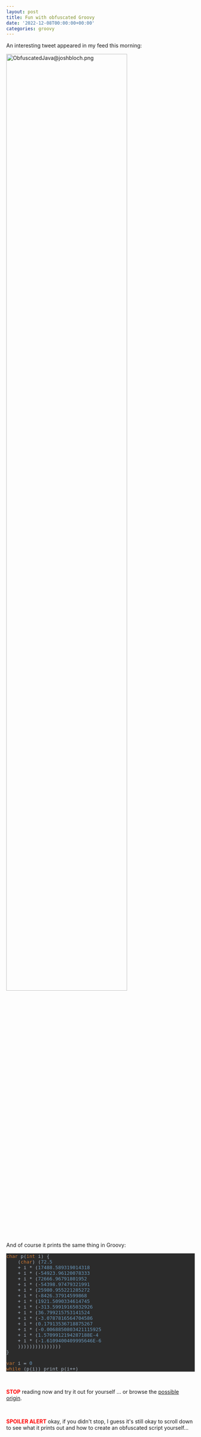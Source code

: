 ```yaml
---
layout: post
title: Fun with obfuscated Groovy
date: '2022-12-08T00:00:00+00:00'
categories: groovy
---
```

<p>An interesting tweet appeared in my feed this morning:</p><p><img style="width:80%" src="https://blogs.apache.org/groovy/mediaresource/e3a9547d-2715-4f93-96eb-f5a7ad75fb85" alt="ObfuscatedJava@joshbloch.png"></p><p><br></p><p>And of course it prints the same thing in Groovy:</p>
<pre style="background-color:#2b2b2b;color:#a9b7c6;font-family:'JetBrains Mono',monospace;font-size:9.6pt;"><span style="color:#cc7832;">char </span>p(<span style="color:#cc7832;">int </span>i) {<br>    (<span style="color:#cc7832;">char</span>) (<span style="color:#6897bb;">72.5<br></span><span style="color:#6897bb;">    </span>+ i * (<span style="color:#6897bb;">17488.589319014318<br></span><span style="color:#6897bb;">    </span>+ i * (-<span style="color:#6897bb;">54923.96120078333<br></span><span style="color:#6897bb;">    </span>+ i * (<span style="color:#6897bb;">72666.96791801952<br></span><span style="color:#6897bb;">    </span>+ i * (-<span style="color:#6897bb;">54398.97479321991<br></span><span style="color:#6897bb;">    </span>+ i * (<span style="color:#6897bb;">25980.955221285272<br></span><span style="color:#6897bb;">    </span>+ i * (-<span style="color:#6897bb;">8426.37914599868<br></span><span style="color:#6897bb;">    </span>+ i * (<span style="color:#6897bb;">1921.5090334614745<br></span><span style="color:#6897bb;">    </span>+ i * (-<span style="color:#6897bb;">313.59919165032926<br></span><span style="color:#6897bb;">    </span>+ i * (<span style="color:#6897bb;">36.799215753141524<br></span><span style="color:#6897bb;">    </span>+ i * (-<span style="color:#6897bb;">3.0787816564704586<br></span><span style="color:#6897bb;">    </span>+ i * (<span style="color:#6897bb;">0.17913536718875267<br></span><span style="color:#6897bb;">    </span>+ i * (-<span style="color:#6897bb;">0.0068850803421115925<br></span><span style="color:#6897bb;">    </span>+ i * (<span style="color:#6897bb;">1.5709912194287188E-4<br></span><span style="color:#6897bb;">    </span>+ i * (-<span style="color:#6897bb;">1.6109400409995646E-6<br></span><span style="color:#6897bb;">    </span>)))))))))))))))<br>}<br><br><span style="color:#cc7832;">var </span>i = <span style="color:#6897bb;">0<br></span><span style="color:#cc7832;">while </span>(p(i)) print p(i++)<br></pre>
<p><b style="color: rgb(255, 0, 0);"><br></b></p><p><b style="color: rgb(255, 0, 0);">STOP</b> reading now and try it out for yourself ... or browse the <a href="https://community.oracle.com/tech/developers/discussion/1239419/java-code-obfuscation-contest" target="_blank">possible origin</a>.</p><p><br></p><p><span style="color: rgb(255, 0, 0); font-weight: bold;">SPOILER ALERT</span>&nbsp;okay, if you didn't stop, I guess it's still okay to scroll down to see what it prints out and how to create an obfuscated script yourself...</p>
<p><br></p>
<p><br></p>
<p><br></p>
<p><br></p>
<p>&nbsp;&nbsp;&nbsp;&nbsp;&nbsp;&nbsp;&nbsp;&nbsp;&nbsp;&nbsp;&nbsp;&nbsp;&nbsp;&nbsp;&nbsp;&nbsp;&nbsp;&nbsp;&nbsp;&nbsp;&nbsp;&nbsp;&nbsp;&nbsp;&nbsp;&nbsp;&nbsp;&nbsp;&nbsp;&nbsp;&nbsp;&nbsp;&nbsp;↓</p>
<p><br></p>
<p><br></p>
<p><br></p>
<p><br></p>
<p>&nbsp;&nbsp;&nbsp;&nbsp;&nbsp;&nbsp;&nbsp;&nbsp;&nbsp;&nbsp;&nbsp;&nbsp;&nbsp;&nbsp;&nbsp;&nbsp;&nbsp;&nbsp;&nbsp;&nbsp;&nbsp;&nbsp;&nbsp;&nbsp;&nbsp;&nbsp;&nbsp;&nbsp;&nbsp;&nbsp;&nbsp;&nbsp;&nbsp;↓</p>
<p><br></p>
<p><br></p>
<p><br></p>
<p><br></p>
<p>&nbsp;&nbsp;&nbsp;&nbsp;&nbsp;&nbsp;&nbsp;&nbsp;&nbsp;&nbsp;&nbsp;&nbsp;&nbsp;&nbsp;&nbsp;&nbsp;&nbsp;&nbsp;&nbsp;&nbsp;&nbsp;&nbsp;&nbsp;&nbsp;&nbsp;&nbsp;&nbsp;&nbsp;&nbsp;&nbsp;&nbsp;&nbsp;&nbsp;↓</p>
<p><br></p>
<p><br></p>
<p><br></p>
<p><br></p>
<p>Let's Groovify the <a href="https://twitter.com/nikialeksey/status/1600598026678149120" target="_blank">reply</a> from <a href="https://twitter.com/nikialeksey" target="_blank">Alexey Nikitin</a>&nbsp;which uses&nbsp;<a href="https://commons.apache.org/proper/commons-math/" target="_blank" style="background-color: rgb(255, 255, 255);">Apache Commons Math</a>&nbsp;to replicate the problem:</p>
<pre style="background-color:#2b2b2b;color:#a9b7c6;font-family:'JetBrains Mono',monospace;font-size:9.6pt;"><span style="color:#bbb529;">@Grab</span>(<span style="color:#6a8759;">'org.apache.commons:commons-math3:3.6.1'</span>)<br><span style="color:#cc7832;">import </span>org.apache.commons.math3.analysis.interpolation.NevilleInterpolator<br><br><span style="color:#cc7832;">var </span>text = <span style="color:#6a8759;">'Hello, world!</span><span style="color:#cc7832;">\n</span><span style="color:#6a8759;">'<br></span><span style="color:#cc7832;">var </span>size = text.size()<br><span style="color:#cc7832;">var </span>x = <span style="color:#cc7832;">new double</span>[size + <span style="color:#6897bb;">1</span>]<br><span style="color:#cc7832;">var </span>y = <span style="color:#cc7832;">new double</span>[size + <span style="color:#6897bb;">1</span>]<br><span style="color:#cc7832;">for</span>(i <span style="color:#cc7832;">in </span><span style="color:#6897bb;">0</span>..&lt;size) {<br>    x[i] = i<br>    y[i] = (<span style="color:#cc7832;">int</span>) text[i]<br>}<br>x[size] = size<br>y[size] = <span style="color:#6897bb;">0<br></span><span style="color:#6897bb;"><br></span><span style="color:#cc7832;">var </span>lines = []<br><span style="color:#cc7832;">var </span>interpolator = <span style="color:#cc7832;">new </span>NevilleInterpolator()<br><span style="color:#cc7832;">var </span>function = interpolator.interpolate(x, y)<br><span style="color:#cc7832;">var </span>coeff = function.<span style="color:#9876aa;">coefficients<br></span>lines &lt;&lt; <span style="color:#6a8759;">'char p(int i) {'<br></span>lines &lt;&lt; <span style="color:#6a8759;">"  (char) (</span>$<span style="font-weight:bold;">{</span>coeff[<span style="color:#6897bb;">0</span>]<span style="font-weight:bold;">}</span><span style="color:#6a8759;"> + 0.5"<br></span><span style="color:#cc7832;">for</span>(i <span style="color:#cc7832;">in </span><span style="color:#6897bb;">1</span>..&lt;coeff.<span style="color:#9876aa;">length</span>) {<br>    lines &lt;&lt; <span style="color:#6a8759;">'    + i * (' </span>+ coeff[i]<br>}<br>lines &lt;&lt; <span style="color:#6a8759;">'  ' </span>+ <span style="color:#6a8759;">')' </span>* coeff.<span style="color:#9876aa;">length<br></span>lines &lt;&lt; <span style="color:#6a8759;">'''}<br></span><span style="color:#6a8759;">var i = 0<br></span><span style="color:#6a8759;">var out = ''<br></span><span style="color:#6a8759;">while(p(i)) out += p(i++)<br></span><span style="color:#6a8759;">out<br></span><span style="color:#6a8759;">'''<br></span><span style="color:#cc7832;">var </span>script = lines.join(<span style="color:#6a8759;">'</span><span style="color:#cc7832;">\n</span><span style="color:#6a8759;">'</span>)<br>println script<br><span style="color:#cc7832;">assert </span>text == Eval.<span style="color:#9876aa;font-style:italic;">me</span>(script)<br></pre>
<p>This generates the script, prints it out, and then runs it to make sure it produces what we intended. It only differs from above in that instead of printing out each character, it builds up and returns a String so that we can assert our expectations. It was simpler than capturing stdout by other means.</p><p>Enjoy!</p>
